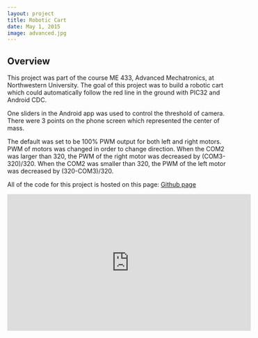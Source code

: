 ```yaml
---
layout: project
title: Robotic Cart
date: May 1, 2015
image: advanced.jpg
---
```


## Overview

This project was part of the course ME 433, Advanced Mechatronics, at Northwestern University. The goal of this project was to build a robotic cart which could automatically follow the red line in the ground with PIC32 and Android CDC.

One sliders in the Android app was used to control the threshold of camera. There were 3 points on the phone screen which represented the center of mass. 

The default was set to be 100% PWM output for both left and right motors. PWM of motors was changed in order to change direction. When the COM2 was larger than 320, the 
PWM of the right motor was decreased by (COM3-320)/320. When the COM2 was smaller than 320, the PWM of the left motor was decreased by (320-COM3)/320.

All of the code for this project is hosted on this page:
[Github page](https://github.com/MingheJiang/MingheJiang_ME433_2016/tree/master/HW16)


<p align="center">
<iframe width="560" height="315" src="https://www.youtube.com/embed/YmRv4T1eEao" frameborder="0" allowfullscreen></iframe>
